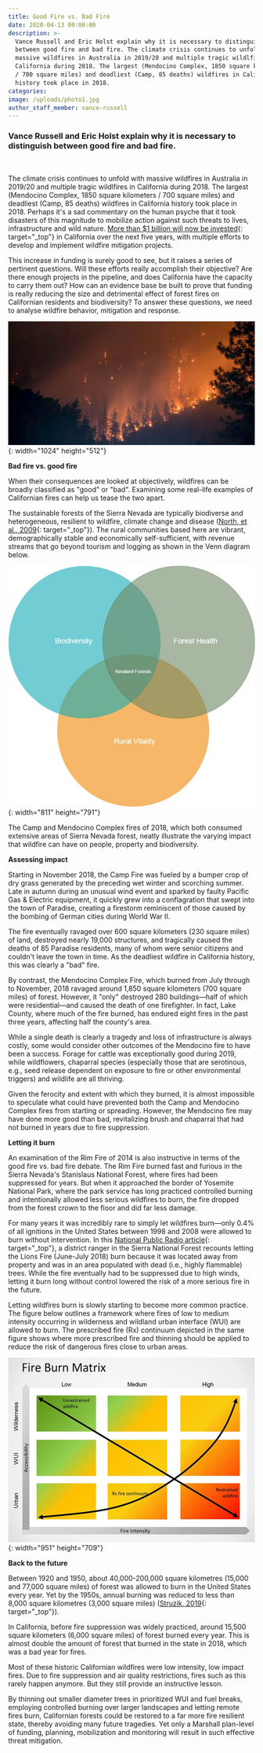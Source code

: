```yaml
---
title: Good Fire vs. Bad Fire
date: 2020-04-13 00:00:00
description: >-
  Vance Russell and Eric Holst explain why it is necessary to distinguish
  between good fire and bad fire. The climate crisis continues to unfold with
  massive wildfires in Australia in 2019/20 and multiple tragic wildlfires in
  California during 2018. The largest (Mendocino Complex, 1850 square kilometers
  / 700 square miles) and deadliest (Camp, 85 deaths) wildfires in California
  history took place in 2018.
categories:
image: /uploads/photo1.jpg
author_staff_member: vance-russell
---
```


### Vance Russell and Eric Holst explain why it is necessary to distinguish between good fire and bad fire.

&nbsp;

The climate crisis continues to unfold with massive wildfires in Australia in 2019/20 and multiple tragic wildlfires in California during 2018. The largest (Mendocino Complex, 1850 square kilometers / 700 square miles) and deadliest (Camp, 85 deaths) wildfires in California history took place in 2018. Perhaps it's a sad commentary on the human psyche that it took disasters of this magnitude to mobilize action against such threats to lives, infrastructure and wild nature.&nbsp;[More than $1 billion will now be invested](https://www.fire.ca.gov/grants/forest-health-grants/){: target="_top"}&nbsp;in California over the next five years, with multiple efforts to develop and implement wildfire mitigation projects.

This increase in funding is surely good to see, but it raises a series of pertinent questions. Will these efforts really accomplish their objective? Are there enough projects in the pipeline, and does California have the capacity to carry them out? How can an evidence base be built to prove that funding is really reducing the size and detrimental effect of forest fires on Californian residents and biodiversity? To answer these questions, we need to analyse wildfire behavior, mitigation and response.

![](/uploads/photo2.jpg){: width="1024" height="512"}

**Bad fire vs. good fire**

When their consequences are looked at objectively, wildfires can be broadly classified as "good" or "bad". Examining some real-life examples of Californian fires can help us tease the two apart.

The sustainable forests of the Sierra Nevada are typically biodiverse and heterogeneous, resilient to wildfire, climate change and disease ([North, et al., 2009](https://www.fs.fed.us/psw/publications/documents/psw_gtr220/){: target="_top"}). The rural communities based here are vibrant, demographically stable and economically self-sufficient, with revenue streams that go beyond tourism and logging as shown in the Venn diagram below.

![](/uploads/graphic1.jpg){: width="811" height="791"}

The Camp and Mendocino Complex fires of 2018, which both consumed extensive areas of Sierra Nevada forest, neatly illustrate the varying impact that wildfire can have on people, property and biodiversity.

**Assessing impact**

Starting in November 2018, the Camp Fire was fueled by a bumper crop of dry grass generated by the preceding wet winter and scorching summer. Late in autumn during an unusual wind event and sparked by faulty Pacific Gas & Electric equipment, it quickly grew into a conflagration that swept into the town of Paradise, creating a firestorm reminiscent of those caused by the bombing of German cities during World War II.

The fire eventually ravaged over 600 square kilometers (230 square miles) of land, destroyed nearly 19,000 structures, and tragically caused the deaths of 85 Paradise residents, many of whom were senior citizens and couldn't leave the town in time. As the deadliest wildfire in California history, this was clearly a "bad" fire.

By contrast, the Mendocino Complex Fire, which burned from July through to November, 2018 ravaged around 1,850 square kilometers (700 square miles) of forest. However, it "only" destroyed 280 buildings—half of which were residential—and caused the death of one firefighter. In fact, Lake County, where much of the fire burned, has endured eight fires in the past three years, affecting half the county's area.

While a single death is clearly a tragedy and loss of infrastructure is always costly, some would consider other outcomes of the Mendocino fire to have been a success. Forage for cattle was exceptionally good during 2019, while wildflowers, chaparral species (especially those that are serotinous, e.g., seed release dependent on exposure to fire or other environmental triggers) and wildlife are all thriving.&nbsp;

Given the ferocity and extent with which they burned, it is almost impossible to speculate what could have prevented both the Camp and Mendocino Complex fires from starting or spreading. However, the Mendocino fire may have done more good than bad, revitalizing brush and chaparral that had not burned in years due to fire suppression.

**Letting it burn**

An examination of the Rim Fire of 2014 is also instructive in terms of the good fire vs. bad fire debate. The Rim Fire burned fast and furious in the Sierra Nevada's Stanislaus National Forest, where fires had been suppressed for years. But when it approached the border of Yosemite National Park, where the park service has long practiced controlled burning and intentionally allowed less serious wildfires to burn, the fire dropped from the forest crown to the floor and did far less damage.

For many years it was incredibly rare to simply let wildfires burn—only 0.4% of all ignitions in the United States between 1998 and 2008 were allowed to burn without intervention. In this&nbsp;[National Public Radio article](https://www.npr.org/2018/09/27/649649316/fire-ecologists-say-more-fires-should-be-left-to-burn-so-why-arent-they?t=1563200133566){: target="_top"}, a district ranger in the Sierra National Forest recounts letting the Lions Fire (June-July 2018) burn because it was located away from property and was in an area populated with dead (i.e., highly flammable) trees. While the fire eventually had to be suppressed due to high winds, letting it burn long without control lowered the risk of a more serious fire in the future.&nbsp;

Letting wildfires burn is slowly starting to become more common practice. The figure below outlines a framework where fires of low to medium intensity occurring in wilderness and wildland urban interface (WUI) are allowed to burn. The prescribed fire (Rx) continuum depicted in the same figure shows where more prescribed fire and thinning should be applied to reduce the risk of dangerous fires close to urban areas.

![](/uploads/graphic-2.jpg){: width="951" height="709"}

**Back to the future**

Between 1920 and 1950, about 40,000-200,000 square kilometres (15,000 and 77,000 square miles) of forest was allowed to burn in the United States every year. Yet by the 1950s, annual burning was reduced to less than 8,000 square kilometres (3,000 square miles) ([Struzik, 2019](https://islandpress.org/books/firestorm){: target="_top"}).

In California, before fire suppression was widely practiced, around 15,500 square kilometers (6,000 square miles) of forest burned every year. This is almost double the amount of forest that burned in the state in 2018, which was a bad year for fires.

Most of these historic Californian wildfires were low intensity, low impact fires. Due to fire suppression and air quality restrictions, fires such as this rarely happen anymore. But they still provide an instructive lesson.

By thinning out smaller diameter trees in prioritized WUI and fuel breaks, employing controlled burning over larger landscapes and letting remote fires burn, Californian forests could be restored to a far more fire resilient state, thereby avoiding many future tragedies. Yet only a Marshall plan-level of funding, planning, mobilization and monitoring will result in such effective threat mitigation.&nbsp;